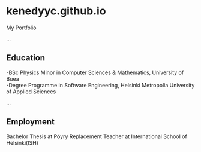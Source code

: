 # kenedyyc.github.io
My Portfolio

...
## Education
-BSc Physics Minor in Computer Sciences & Mathematics, University of Buea </br>
-Degree Programme in Software Engineering, Helsinki Metropolia University of Applied Sciences

...
## Employment
Bachelor Thesis at Pöyry
Replacement Teacher at International School of Helsinki(ISH)
